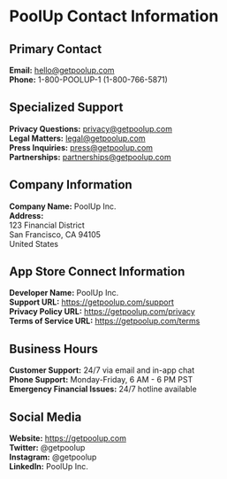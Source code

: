 # PoolUp Contact Information

## Primary Contact
**Email:** hello@getpoolup.com  
**Phone:** 1-800-POOLUP-1 (1-800-766-5871)

## Specialized Support
**Privacy Questions:** privacy@getpoolup.com  
**Legal Matters:** legal@getpoolup.com  
**Press Inquiries:** press@getpoolup.com  
**Partnerships:** partnerships@getpoolup.com

## Company Information
**Company Name:** PoolUp Inc.  
**Address:**  
123 Financial District  
San Francisco, CA 94105  
United States

## App Store Connect Information
**Developer Name:** PoolUp Inc.  
**Support URL:** https://getpoolup.com/support  
**Privacy Policy URL:** https://getpoolup.com/privacy  
**Terms of Service URL:** https://getpoolup.com/terms

## Business Hours
**Customer Support:** 24/7 via email and in-app chat  
**Phone Support:** Monday-Friday, 6 AM - 6 PM PST  
**Emergency Financial Issues:** 24/7 hotline available

## Social Media
**Website:** https://getpoolup.com  
**Twitter:** @getpoolup  
**Instagram:** @getpoolup  
**LinkedIn:** PoolUp Inc.
